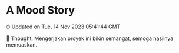 # A Mood Story

⏰ Updated on Tue, 14 Nov 2023 05:41:44 GMT

💭 Thought: Mengerjakan proyek ini bikin semangat, semoga hasilnya memuaskan.

